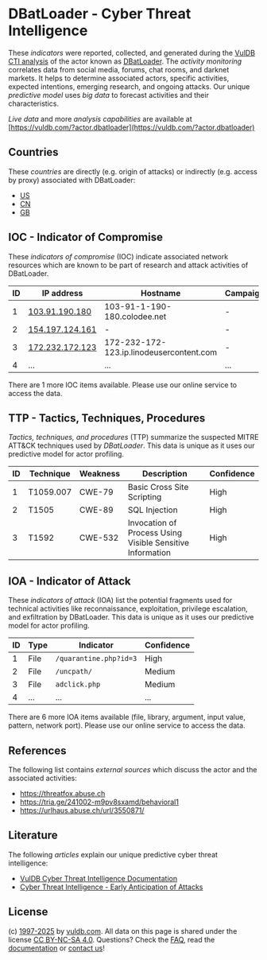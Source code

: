 # DBatLoader - Cyber Threat Intelligence

These _indicators_ were reported, collected, and generated during the [VulDB CTI analysis](https://vuldb.com/?kb.cti) of the actor known as [DBatLoader](https://vuldb.com/?actor.dbatloader). The _activity monitoring_ correlates data from social media, forums, chat rooms, and darknet markets. It helps to determine associated actors, specific activities, expected intentions, emerging research, and ongoing attacks. Our unique _predictive model_ uses _big data_ to forecast activities and their characteristics.

_Live data_ and more _analysis capabilities_ are available at [https://vuldb.com/?actor.dbatloader](https://vuldb.com/?actor.dbatloader)

## Countries

These _countries_ are directly (e.g. origin of attacks) or indirectly (e.g. access by proxy) associated with DBatLoader:

* [US](https://vuldb.com/?country.us)
* [CN](https://vuldb.com/?country.cn)
* [GB](https://vuldb.com/?country.gb)

## IOC - Indicator of Compromise

These _indicators of compromise_ (IOC) indicate associated network resources which are known to be part of research and attack activities of DBatLoader.

ID | IP address | Hostname | Campaign | Confidence
-- | ---------- | -------- | -------- | ----------
1 | [103.91.190.180](https://vuldb.com/?ip.103.91.190.180) | 103-91-1-190-180.colodee.net | - | High
2 | [154.197.124.161](https://vuldb.com/?ip.154.197.124.161) | - | - | High
3 | [172.232.172.123](https://vuldb.com/?ip.172.232.172.123) | 172-232-172-123.ip.linodeusercontent.com | - | High
4 | ... | ... | ... | ...

There are 1 more IOC items available. Please use our online service to access the data.

## TTP - Tactics, Techniques, Procedures

_Tactics, techniques, and procedures_ (TTP) summarize the suspected MITRE ATT&CK techniques used by _DBatLoader_. This data is unique as it uses our predictive model for actor profiling.

ID | Technique | Weakness | Description | Confidence
-- | --------- | -------- | ----------- | ----------
1 | T1059.007 | CWE-79 | Basic Cross Site Scripting | High
2 | T1505 | CWE-89 | SQL Injection | High
3 | T1592 | CWE-532 | Invocation of Process Using Visible Sensitive Information | High

## IOA - Indicator of Attack

These _indicators of attack_ (IOA) list the potential fragments used for technical activities like reconnaissance, exploitation, privilege escalation, and exfiltration by DBatLoader. This data is unique as it uses our predictive model for actor profiling.

ID | Type | Indicator | Confidence
-- | ---- | --------- | ----------
1 | File | `/quarantine.php?id=3` | High
2 | File | `/uncpath/` | Medium
3 | File | `adclick.php` | Medium
4 | ... | ... | ...

There are 6 more IOA items available (file, library, argument, input value, pattern, network port). Please use our online service to access the data.

## References

The following list contains _external sources_ which discuss the actor and the associated activities:

* https://threatfox.abuse.ch
* https://tria.ge/241002-m9pv8sxamd/behavioral1
* https://urlhaus.abuse.ch/url/3550871/

## Literature

The following _articles_ explain our unique predictive cyber threat intelligence:

* [VulDB Cyber Threat Intelligence Documentation](https://vuldb.com/?kb.cti)
* [Cyber Threat Intelligence - Early Anticipation of Attacks](https://www.scip.ch/en/?labs.20201022)

## License

(c) [1997-2025](https://vuldb.com/?kb.changelog) by [vuldb.com](https://vuldb.com/?kb.about). All data on this page is shared under the license [CC BY-NC-SA 4.0](https://creativecommons.org/licenses/by-nc-sa/4.0/). Questions? Check the [FAQ](https://vuldb.com/?kb.faq), read the [documentation](https://vuldb.com/?kb) or [contact us](https://vuldb.com/?contact)!
